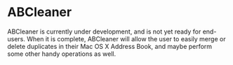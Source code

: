 ABCleaner
=========

ABCleaner is currently under development, and is not yet ready for end-users. When it is complete, ABCleaner will allow the user to easily merge or delete duplicates in their Mac OS X Address Book, and maybe perform some other handy operations as well.
